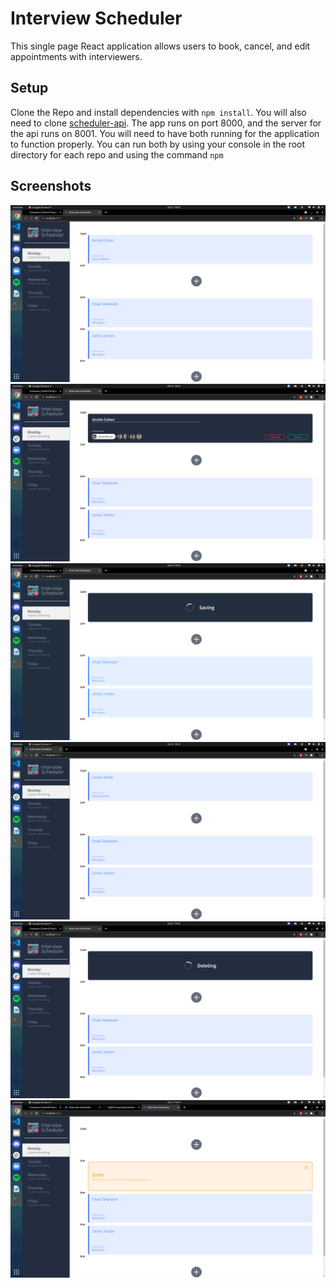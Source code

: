 # Interview Scheduler
This single page React application allows users to book, cancel, and edit appointments with interviewers.

## Setup

Clone the Repo and install dependencies with `npm install`.
You will also need to clone [scheduler-api](https://github.com/lighthouse-labs/scheduler-api).
The app runs on port 8000, and the server for the api runs on 8001.
You will need to have both running for the application to function properly.
You can run both by using your console in the root directory for each repo and using the command `npm`

## Screenshots
![landingPage](https://github.com/lmckibben/-scheduler/blob/master/images/landingPage.png)
![edit](https://github.com/lmckibben/-scheduler/blob/master/images/edit.png)
![saving](https://github.com/lmckibben/-scheduler/blob/master/images/saving.png)
![result](https://github.com/lmckibben/-scheduler/blob/master/images/result.png)
![deleting](https://github.com/lmckibben/-scheduler/blob/master/images/deleting.png)
![error](https://github.com/lmckibben/-scheduler/blob/master/images/error.png)